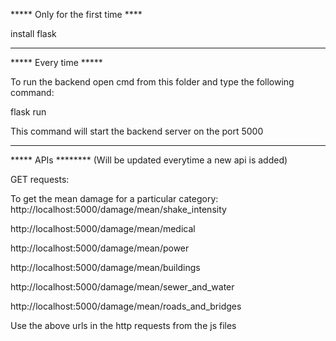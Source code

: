 ***** Only for the first time ****

install flask

---------------------------------------------------------------------------------------

***** Every time *****

To run the backend open cmd from this folder and type the following command:

flask run

This command will start the backend server on the port 5000

----------------------------------------------------------------------------------------

***** APIs ******** (Will be updated everytime a new api is added)

GET requests:

To get the mean damage for a particular category:
http://localhost:5000/damage/mean/shake_intensity

http://localhost:5000/damage/mean/medical

http://localhost:5000/damage/mean/power

http://localhost:5000/damage/mean/buildings

http://localhost:5000/damage/mean/sewer_and_water

http://localhost:5000/damage/mean/roads_and_bridges

Use the above urls in the http requests from the js files
